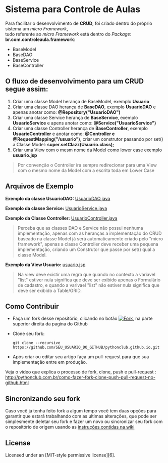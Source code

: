 # Sistema para Controle de Aulas

Para facilitar o desenvolvimento de **CRUD**, foi criado dentro do próprio sistema um *micro Framework*,   
tudo referente ao *micro Framework* está dentro do *Package*: **br.com.controleaula.framework**:

* BaseModel
* BaseDAO
* BaseService
* BaseController

O fluxo de desenvolvimento para um CRUD segue assim:
----------------------------------------------------

1. Criar uma classe Model herança de BaseModel, exemplo **Usuario**
2. Criar uma classe DAO herança de **BaseDAO**, exemplo **UsuarioDAO** e apenas anotar como: **@Repository("UsuarioDAO")**
2. Criar uma classe Service herança de **BaseService**, exemplo **UsuarioService** e apens anotar como: **@Service("UsuarioService")**
3. Criar uma classe Controller herança de **BaseController**, exemplo **UsuarioController** e anotar como: **@Controller e @RequestMapping("/usuario")**, criar um construtor passando por set() a Classe Model: **super.setClazz(Usuario.class);**
4. Criar uma View com o mesm nome da Model como lower case exemplo **usuario.jsp**

> Por convenção o Controller ira sempre redirecionar para uma View com o mesmo nome da Model com a escrita toda em Lower Case


Arquivos de Exemplo
-------------------

**Exemplo da classe UsuarioDAO:** [UsuarioDAO.java][0]

**Exemplo da classe Service:** [UsuarioService.java][1]

**Exemplo da Classe Controller:** [UsuarioController.java][2]

> Perceba que as classes DAO e Service não possui nenhuma implementação, apenas com as heranças a implementação do CRUD baseado na classe Model já será automaticamente criado pelo "micro framework", apenas a classe Controller deve receber uma pequena implementação, criando um Construtor que passe por set() qual a classe Model.

**Exemplo da View Usuario:** [usuario.jsp][3]

> Na view deve existir uma regra que quando no contexto a variavel "list" estiver nula significa que deve ser exibido apenas o Formulário de cadastro, e quando a varivael "list" não estiver nula significa que deve ser exibido a Table/GRID.

Como Contribuir
---------------

* Faça um fork desse repositório, clicando no botão [![Fork][4]][5], na parte superior direita da pagina do Github
* Clone seu fork:

    ``git clone --recursive https://github.com/SEU_USUARIO_DO_GITHUB/pythonclub.github.io.git``

* Após criar ou editar seu artigo faça um pull-request para que sua implementação entre em produção.

Veja o video que explica o processo de fork, clone, push e pull-request : http://pythonclub.com.br/como-fazer-fork-clone-push-pull-request-no-github.html
 
Sincronizando seu fork
----------------------

Caso você já tenha feito fork a algum tempo você tem duas opções para garantir que
estará trabalhando com as ultimas alterações, que pode ser simplesmente deletar
seu fork e fazer um novo ou sincronizar seu fork com o repositório de origem
usando as [instruções contidas na wiki](https://gist.github.com/55ed9eed0664d2f90f9c.git)

License
-------
Licensed under an [MIT-style permissive license][6].

[0]: https://gist.github.com/fabianogoes/57a0da2a4c13eeca2866
[1]: https://gist.github.com/fabianogoes/03f4860ad4e44066890c
[2]: https://gist.github.com/fabianogoes/8a1896224f879914e725
[3]: https://gist.github.com/fabianogoes/546cca80763b8404484d
[4]: https://github.com/fabianogoes/controleaula/blob/master/src/main/webapp/WEB-INF/static/img/github-fork-btn.png
[5]: https://github.com/fabianogoes/controleaula/fork
